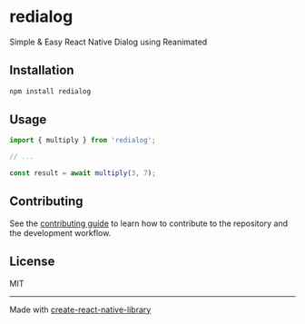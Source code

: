 # redialog

Simple & Easy React Native Dialog using Reanimated

## Installation

```sh
npm install redialog
```

## Usage


```js
import { multiply } from 'redialog';

// ...

const result = await multiply(3, 7);
```


## Contributing

See the [contributing guide](CONTRIBUTING.md) to learn how to contribute to the repository and the development workflow.

## License

MIT

---

Made with [create-react-native-library](https://github.com/callstack/react-native-builder-bob)
